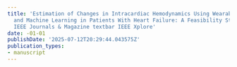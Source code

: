 ```yaml
---
title: 'Estimation of Changes in Intracardiac Hemodynamics Using Wearable Seismocardiography
  and Machine Learning in Patients With Heart Failure: A Feasibility Study textbar
  IEEE Journals & Magazine textbar IEEE Xplore'
date: -01-01
publishDate: '2025-07-12T20:29:44.043575Z'
publication_types:
- manuscript
---
```

